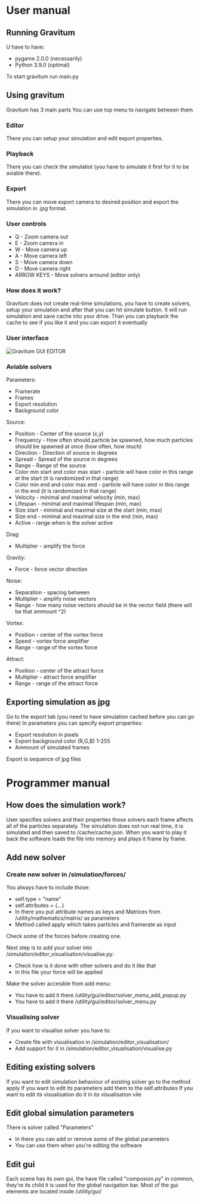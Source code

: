 # User manual
## Running Gravitum
U have to have:
- pygame 2.0.0 (necessarily)
- Python 3.9.0 (optimal)

To start gravitum run main.py

## Using gravitum
Gravitum has 3 main parts
You can use top menu to navigate between them
### Editor
There you can setup your simulation and edit export properties.

### Playback
There you can check the simulatiot (you have to simulate it first for it to be aviable there).

### Export
There you can move export camera to desired position and export the simulation in .jpg format.


### User controls
- Q - Zoom camera out
- E - Zoom camera in
- W - Move camera up
- A - Move camera left
- S - Move camera down
- D - Move camera right
- ARROW KEYS - Move solvers arround (editor only)

### How does it work?
Gravitum does not create real-time simulations, you have to create solvers, setup your simulation and after that you can hit simulate button. It will run simulation and save cache into your drive. Than you can playback the cache to see if you like it and you can export it eventually

### User interface
![Gravitum GUI EDITOR](https://i.ibb.co/sqsmX0S/gravitum-gui.jpg)

### Aviable solvers
Parameters:
- Framerate
- Frames
- Export resolution
- Background color

Source:
- Position - Center of the source (x,y)
- Frequency - How often should particle be spawned, how much particles should be spawned at once (how often, how much)
- Direction - Direction of source in degrees
- Spread - Spread of the source in degrees
- Range - Range of the source
- Color min start and color max start - particle will have color in this range at the start (it is randomized in that range)
- Color min end and color max end - particle will have color in this range in the end (it is randomized in that range)
- Velocity - minimal and maximal velocity (min, max)
- Lifespan - minimal and maximal lifespan (min, max)
- Size start - minimal and maximal size at the start (min, max)
- Size end - minimal and maximal size in the end (min, max)
- Active - range when is the solver active

Drag:
- Multiplier - amplify the force

Gravity:
- Force - force vector direction

Noise:
- Separation - spacing between 
- Multiplier - amplify noise vectors
- Range - how many noise vectors should be in the vector field (there will be that ammount ^2)

Vortex:
- Position - center of the vortex force
- Speed - vortex force amplifier
- Range - range of the vortex force

Attract:
- Position - center of the attract force
- Multiplier - attract force amplifier
- Range - range of the attract force

## Exporting simulation as jpg
Go to the export tab (you need to have simulation cached before you can go there)
In parameters you can specify export properties:
- Export resolution in pixels
- Export background color (R,G,B) 1-255
- Ammount of simulated frames

Export is sequence of jpg files

# Programmer manual
## How does the simulation work?
User specifies solvers and their properties those solvers each frame affects all of the particles separately. The simulation does not run real time, it is simulated and then saved to /cache/cache.json. When you want to play it back the software loads the file into memory and plays it frame by frame.

## Add new solver
### Create new solver in /simulation/forces/
You always have to include those:
- self.type = "name"
- self.attributes = {...}
-   In there you put attribute names as keys and Matrices from /utility/mathematics/matrix/ as parameters
- Method called apply which takes particles and framerate as input

Check some of the forces before creating one.

Next step is to add your solver into /simulation/editor_visualisation/visualise.py:
- Check how is it done with other solvers and do it like that
- In this file your force will be applied

Make the solver accesible from add menu:
- You have to add it there /utility/gui/editor/solver_menu_add_popup.py
- You have to add it there /utility/gui/editor/solver_menu.py

### Visualising solver
If you want to visualise solver you have to:
- Create file with visualisation in /simulation/editor_visualisation/
- Add support for it in /simulation/editor_visualisation/visualise.py

## Editing existing solvers
If you want to edit simulation behaviour of existing solver go to the method apply
If you want to edit its parameters add them to the self.attributes
If you want to edit its visualisation do it in its visualisation vile

## Edit global simulation parameters
There is solver called "Parameters"
- In there you can add or remove some of the global parameters
- You can use them when you're editing the software

## Edit gui
Each scene has its own gui, the have file called "composion.py" in common, they're its child it is used for the global navigation bar.
Most of the gui elements are located inside /utility/gui/
